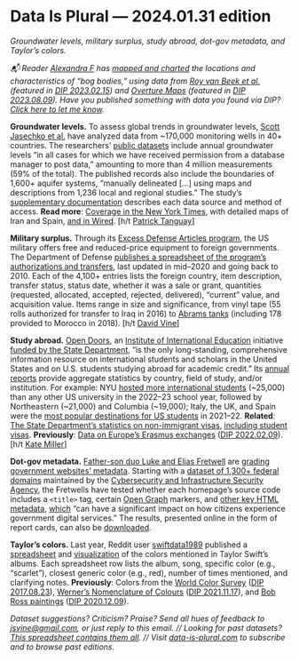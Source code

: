 Data Is Plural — 2024.01.31 edition
===================================

*Groundwater levels, military surplus, study abroad, dot-gov metadata, and Taylor’s colors.*


*📬 Reader [Alexandra F](https://www.linkedin.com/in/shymanskaya-data-science/) has [mapped and charted](https://medium.com/@alexandrafiona/digging-up-information-simplifying-data-analytics-with-chatgpt-28cdcd4879a7) the locations and characteristics of “bog bodies,” using data from [Roy van Beek et al.](https://www.cambridge.org/core/journals/antiquity/article/bogs-bones-and-bodies-the-deposition-of-human-remains-in-northern-european-mires-9000-bcad-1900/B90A16A211894CB87906A7BCFC0B2FC7) (featured in [DIP 2023.02.15](https://www.data-is-plural.com/archive/2023-02-15-edition/)) and [Overture Maps](https://overturemaps.org/) (featured in [DIP 2023.08.09](https://www.data-is-plural.com/archive/2023-08-09-edition/)). Have you published something with data you found via DIP? [Click here to let me know](https://docs.google.com/forms/d/e/1FAIpQLSdXXD5eO05w0Xa7bwG3Ppia3uzr_o3y-xDEZuWRfXbCfCu_XA/viewform).*


__Groundwater levels.__ To assess global trends in groundwater levels, [Scott Jasechko et al.](https://www.nature.com/articles/s41586-023-06879-8) have analyzed data from ~170,000 monitoring wells in 40+ countries. The researchers’ [public datasets](https://zenodo.org/records/10003697) include annual groundwater levels “in all cases for which we have received permission from a database manager to post data,” amounting to more than 4 million measurements (59% of the total). The published records also include the boundaries of 1,600+ aquifer systems, “manually delineated […] using maps and descriptions from 1,236 local and regional studies.” The study’s [supplementary documentation](https://www.nature.com/articles/s41586-023-06879-8#Sec18) describes each data source and method of access. __Read more__: [Coverage in the New York Times](https://www.nytimes.com/2024/01/24/climate/global-groundwater-aquifer-levels.html?unlocked_article_code=1.Rk0.0eOL.gThq9lynWGrN), with detailed maps of Iran and Spain, [and in Wired](https://www.wired.com/story/the-worlds-essential-aquifers-are-in-deep-trouble/). [h/t [Patrick Tanguay](https://sentiers.media/when-talk-about-future-polyfuturism-downward-spiral-technology-no-295/)]


__Military surplus.__ Through its [Excess Defense Articles program](https://www.everycrsreport.com/reports/RS20428.html), the US military offers free and reduced-price equipment to foreign governments. The Department of Defense [publishes a spreadsheet of the program’s authorizations and transfers](https://www.dsca.mil/programs/excess-defense-articles-eda), last updated in mid–2020 and going back to 2010. Each of the 4,100+ entries lists the foreign country, item description, transfer status, status date, whether it was a sale or grant, quantities (requested, allocated, accepted, rejected, delivered), “current” value, and acquisition value. Items range in size and significance, from vinyl tape (55 rolls authorized for transfer to Iraq in 2016) to [Abrams tanks](https://en.wikipedia.org/wiki/M1_Abrams) (including 178 provided to Morocco in 2018). [h/t [David Vine](http://www.davidvine.net/)]


__Study abroad.__ [Open Doors](https://opendoorsdata.org/), an [Institute of International Education](https://www.iie.org/) initiative [funded by the State Department](https://opendoorsdata.org/about/), “is the only long-standing, comprehensive information resource on international students and scholars in the United States and on U.S. students studying abroad for academic credit.” Its [annual reports](https://opendoorsdata.org/annual-release/) provide aggregate statistics by country, field of study, and/or institution. For example: NYU [hosted more international students](https://opendoorsdata.org/annual-release/international-students/) (~25,000) than any other US university in the 2022–23 school year, followed by Northeastern (~21,000) and Columbia (~19,000); Italy, the UK, and Spain were the [most popular destinations for US students](https://opendoorsdata.org/annual-release/u-s-study-abroad/) in 2021–22. __Related__: [The State Department’s statistics on non-immigrant visas](https://travel.state.gov/content/travel/en/legal/visa-law0/visa-statistics/nonimmigrant-visa-statistics.html), [including student visas](https://usafacts.org/articles/how-many-student-immigrants-come-to-the-us-and-what-countries-do-they-come-from/). __Previously__: [Data on Europe’s Erasmus exchanges](https://data.europa.eu/data/datasets?locale=en&catalog=eac&query=erasmus&page=1&sort=issued+desc,%20relevance+desc,%20title.en+asc) ([DIP 2022.02.09](https://www.data-is-plural.com/archive/2022-02-09-edition/)). [h/t [Kate Miller](https://public.tableau.com/app/profile/kate.miller2285/viz/U_S_StudyAbroad200001-202021_16953356812420/Dashboard1)]


__Dot-gov metadata.__ [Father-son duo Luke and Elias Fretwell](https://www.governing.com/policy/a-young-civic-hacker-explores-the-possibilities-of-public-data) are [grading government websites’ metadata](https://gov-metadata.civichackingagency.org/). Starting with a [dataset of 1,300+ federal domains](https://github.com/cisagov/dotgov-data) maintained by the [Cybersecurity and Infrastructure Security Agency](https://www.cisa.gov/), the Fretwells have tested whether each homepage’s source code includes a `<title>` tag, certain [Open Graph](https://ogp.me/) markers, and [other key HTML metadata](https://github.com/civichackingagency/gov-metadata?tab=readme-ov-file#metadata), [which](https://govfresh.com/thoughts/metadata-open-graph-government-websites) “can have a significant impact on how citizens experience government digital services.” The results, presented online in the form of report cards, can also be [downloaded](https://github.com/civichackingagency/gov-metadata/blob/main/data.csv).


__Taylor’s colors.__ Last year, Reddit user [swiftdata1989](https://www.reddit.com/user/swiftdata1989/) published a [spreadsheet](https://docs.google.com/spreadsheets/d/1tweEvxe5UtIMhLldGFGxkW-AGIDwkSvwkWCUZhABqjk/edit#gid=0) and [visualization](https://www.reddit.com/r/dataisbeautiful/comments/12u0ncx/oc_every_time_a_color_is_mentioned_on_a_taylor/) of the colors mentioned in Taylor Swift’s albums. Each spreadsheet row lists the album, song, specific color (e.g., “scarlet”), closest generic color (e.g., red), number of times mentioned, and clarifying notes. __Previously__: Colors from the [World Color Survey](https://www1.icsi.berkeley.edu/wcs/data.html) ([DIP 2017.08.23](https://www.data-is-plural.com/archive/2017-08-23-edition/)), [Werner’s Nomenclature of Colours](https://www.c82.net/werner/) ([DIP 2021.11.17](https://www.data-is-plural.com/archive/2021-11-17-edition/)), and [Bob Ross paintings](https://github.com/jwilber/Bob_Ross_Paintings) ([DIP 2020.12.09](https://www.data-is-plural.com/archive/2020-12-09-edition/)).


*Dataset suggestions? Criticism? Praise? Send all hues of feedback to jsvine@gmail.com, or just reply to this email. // Looking for past datasets? [This spreadsheet contains them all](https://docs.google.com/spreadsheets/d/1wZhPLMCHKJvwOkP4juclhjFgqIY8fQFMemwKL2c64vk/edit#gid=0). // Visit [data-is-plural.com](https://www.data-is-plural.com) to subscribe and to browse past editions.*
